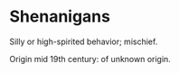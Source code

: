 # Shenanigans
Silly or high-spirited behavior; mischief.

Origin
mid 19th century: of unknown origin.

